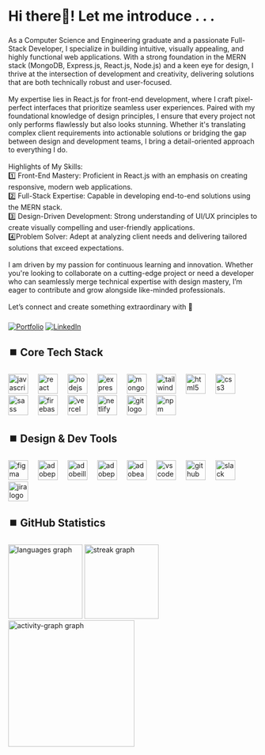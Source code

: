 <h1 align="left">Hi there👋! Let me introduce . . .</h1>

###

<p align="left">As a Computer Science and Engineering graduate and a passionate Full-Stack Developer, I specialize in building intuitive, visually appealing, and highly functional web applications. With a strong foundation in the MERN stack (MongoDB, Express.js, React.js, Node.js) and a keen eye for design, I thrive at the intersection of development and creativity, delivering solutions that are both technically robust and user-focused.<br><br>My expertise lies in React.js for front-end development, where I craft pixel-perfect interfaces that prioritize seamless user experiences. Paired with my foundational knowledge of design principles, I ensure that every project not only performs flawlessly but also looks stunning. Whether it's translating complex client requirements into actionable solutions or bridging the gap between design and development teams, I bring a detail-oriented approach to everything I do.<br><br>Highlights of My Skills:<br>1️⃣ Front-End Mastery: Proficient in React.js with an emphasis on creating responsive, modern web applications.<br>2️⃣ Full-Stack Expertise: Capable in developing end-to-end solutions using the MERN stack.<br>3️⃣ Design-Driven Development: Strong understanding of UI/UX principles to create visually compelling and user-friendly applications.<br>4️⃣Problem Solver: Adept at analyzing client needs and delivering tailored solutions that exceed expectations.<br><br>I am driven by my passion for continuous learning and innovation. Whether you're looking to collaborate on a cutting-edge project or need a developer who can seamlessly merge technical expertise with design mastery, I’m eager to contribute and grow alongside like-minded professionals.<br><br>Let’s connect and create something extraordinary with 🩵</p>
  
###

  [![Portfolio](https://img.shields.io/badge/-♾️Portfolio-white?&logo=globe&logoColor=black)](https://amir-hamza-ayon.super.site/)
  [![LinkedIn](https://img.shields.io/badge/-⏹️LinkedIn-00a6ed?&logo=linkedin&logoColor=white)](https://www.linkedin.com/in/amirhamzaayon/)
  <!--  [![Gmail](https://img.shields.io/badge/-Gmail-ff6242?&logo=gmail&logoColor=white)](https://mail.google.com/mail/?view=cm&to=amirhamzaayon.official@gmail.com) -->
  
###

<h2 align="left">⏹️ Core Tech Stack</h2>

###

<div align="left">
  <img src="https://skillicons.dev/icons?i=js" height="40" alt="javascript logo"  />
  <img width="12" />
  <img src="https://skillicons.dev/icons?i=react" height="40" alt="react logo"  />
  <img width="12" />
  <img src="https://skillicons.dev/icons?i=nodejs" height="40" alt="nodejs logo"  />
  <img width="12" />
  <img src="https://skillicons.dev/icons?i=express" height="40" alt="express logo"  />
  <img width="12" />
  <img src="https://skillicons.dev/icons?i=mongodb" height="40" alt="mongodb logo"  />
  <img width="12" />
  <img src="https://skillicons.dev/icons?i=tailwind" height="40" alt="tailwindcss logo"  />
  <img width="12" />
  <img src="https://skillicons.dev/icons?i=html" height="40" alt="html5 logo"  />
  <img width="12" />
  <img src="https://skillicons.dev/icons?i=css" height="40" alt="css3 logo"  />
  <img width="12" />
  <img src="https://skillicons.dev/icons?i=sass" height="40" alt="sass logo"  />
  <img width="12" />
  <img src="https://skillicons.dev/icons?i=firebase" height="40" alt="firebase logo"  />
  <img width="12" />
  <img src="https://skillicons.dev/icons?i=vercel" height="40" alt="vercel logo"  />
  <img width="12" />
  <img src="https://skillicons.dev/icons?i=netlify" height="40" alt="netlify logo"  />
  <img width="12" />
  <img src="https://skillicons.dev/icons?i=git" height="40" alt="git logo"  />
  <img width="12" />
  <img src="https://cdn.jsdelivr.net/gh/devicons/devicon/icons/npm/npm-original-wordmark.svg" height="40" alt="npm logo"  />
</div>

###

<h2 align="left">⏹️ Design & Dev Tools</h2>

###

<div align="left">
  <img src="https://skillicons.dev/icons?i=figma" height="40" alt="figma logo"  />
  <img width="12" />
  <img src="https://skillicons.dev/icons?i=ps" height="40" alt="adobephotoshop logo"  />
  <img width="12" />
  <img src="https://skillicons.dev/icons?i=ai" height="40" alt="adobeillustrator logo"  />
  <img width="12" />
  <img src="https://skillicons.dev/icons?i=pr" height="40" alt="adobepremierepro logo"  />
  <img width="12" />
  <img src="https://skillicons.dev/icons?i=ae" height="40" alt="adobeaftereffects logo"  />
  <img width="12" />
  <img src="https://skillicons.dev/icons?i=vscode" height="40" alt="vscode logo"  />
  <img width="12" />
  <img src="https://skillicons.dev/icons?i=github" height="40" alt="github logo"  />
  <img width="12" />
  <img src="https://cdn.jsdelivr.net/gh/devicons/devicon/icons/slack/slack-original.svg" height="40" alt="slack logo"  />
  <img width="12" />
  <img src="https://cdn.jsdelivr.net/gh/devicons/devicon/icons/jira/jira-original.svg" height="40" alt="jira logo"  />
</div>

###

<h2 align="left">⏹️ GitHub Statistics</h2>

###

<div align="left">
<!--   <img src="https://github-readme-stats.vercel.app/api?username=amirhamzaayon&hide_title=false&hide_rank=false&show_icons=true&include_all_commits=true&count_private=true&disable_animations=false&theme=github_dark&locale=en&hide_border=true&order=1" height="150" alt="stats graph"  /> -->
  
  <img src="https://github-readme-stats.vercel.app/api/top-langs?username=amirhamzaayon&locale=en&hide_title=false&layout=compact&langs_count=5&theme=github_dark&hide_border=true&border_radius=10&order=2" height="150" alt="languages graph"  />
  <img src="https://streak-stats.demolab.com?user=amirhamzaayon&locale=en&mode=weekly&theme=github-dark-blue&hide_border=true&border_radius=10&order=3" height="150" alt="streak graph"  />
  <img src="https://github-readme-activity-graph.vercel.app/graph?username=amirhamzaayon&radius=10&theme=github-dark&area=true&order=4&hide_border=true&hide_title=true" height="255" alt="activity-graph graph"  />
</div>








